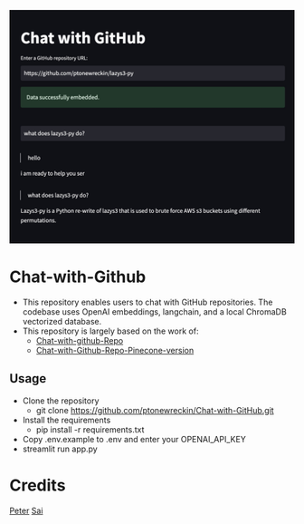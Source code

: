 ![Screenshot](images/example.jpg)
# Chat-with-Github

- This repository enables users to chat with GitHub repositories. The codebase uses OpenAI embeddings, langchain, and a local ChromaDB vectorized database.
- This repository is largely based on the work of:
	- [Chat-with-github-Repo](https://github.com/peterw/Chat-with-Github-Repo)
	- [Chat-with-Github-Repo-Pinecone-version](https://github.com/sai-krishna-msk/Chat-with-Github-Repo-Pinecone-version)

## Usage
- Clone the repository
	- git clone https://github.com/ptonewreckin/Chat-with-GitHub.git
- Install the requirements
	- pip install -r requirements.txt
- Copy .env.example to .env and enter your OPENAI_API_KEY
- streamlit run app.py

# Credits
[Peter](https://github.com/peterw)
[Sai](https://github.com/sai-krishna-msk)


